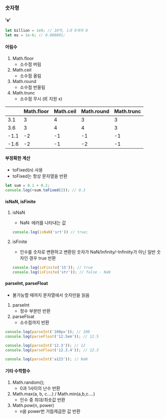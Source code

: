 ### 숫자형

#### 'e'

```javascript
let billion = 1e9; // 10억, 1과 9개의 0
let ms = 1e-6; // 0.000001;
```



#### 어림수

1. Math.floor
   - 소수점 버림
2. Math.ceil
   - 소수점 올림
3. Math.round
   - 소수점 반올림
4. Math.trunc
   - 소수점 무시 (IE 지원 x)

|      | Math.floor | Math.ceil | Math.round | Math.trunc |
| ---- | ---------- | --------- | ---------- | ---------- |
| 3.1  | 3          | 4         | 3          | 3          |
| 3.6  | 3          | 4         | 4          | 3          |
| -1.1 | -2         | -1        | -1         | -1         |
| -1.6 | -2         | -1        | -2         | -1         |



#### 부정확한 계산

- toFixed(n) 사용
- toFixed는 항상 문자열을 반환

```javascript
let sum = 0.1 + 0.2;
console.log(+sum.toFixed(2)); // 0.3
```



#### isNaN, isFinite

1. isNaN

   - NaN: 에러를 나타내는 값

   ```javascript
   console.log(isNaN('srt')) // true;
   ```

2. isFinite

   - 인수를 숫자로 변환하고 변환된 숫자가 NaN/Infinity/-Infiniity가 아닌 일반 숫자인 경우 true 반환

   ```javascript
   console.log(isFinite('15')); // true
   console.log(isFinite('str')); // false - NaN
   ```



#### parseInt, parseFloat

- 불가능할 때까지 문자열에서 숫자만을 읽음

1. parseInt
   - 정수 부분만 반환
2. parseFloat
   - 소수점까지 반환

```javascript
console.log(parseInt('100px')); // 100
console.log(parseFloat('12.5em')); // 12.5

console.log(parseInt('12.3')); // 12
console.log(parseFloat('12.3.4')); // 12.3

console.log(parseInt('a123')); // NaN
```



#### 기타 수학함수

1. Math.random();
   - 0과 1사이의 난수 반환
2. Math.max(a, b, c....) / Math.min(a,b,c....)
   - 인수 중 최대/최솟값 반환
3. Math.pow(n, power)
   - n을 power번 거듭제곱한 값 반환